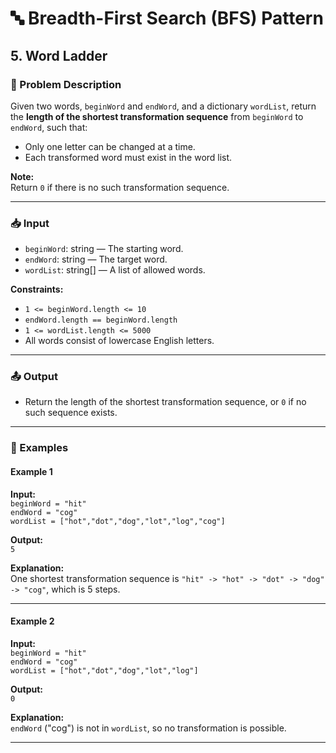 # 🔤 Breadth-First Search (BFS) Pattern

## 5. Word Ladder

### 📝 Problem Description

Given two words, `beginWord` and `endWord`, and a dictionary `wordList`, return the **length of the shortest transformation sequence** from `beginWord` to `endWord`, such that:

-   Only one letter can be changed at a time.
-   Each transformed word must exist in the word list.

**Note:**  
Return `0` if there is no such transformation sequence.

---

### 📥 Input

-   `beginWord`: string — The starting word.
-   `endWord`: string — The target word.
-   `wordList`: string[] — A list of allowed words.

**Constraints:**

-   `1 <= beginWord.length <= 10`
-   `endWord.length == beginWord.length`
-   `1 <= wordList.length <= 5000`
-   All words consist of lowercase English letters.

---

### 📤 Output

-   Return the length of the shortest transformation sequence, or `0` if no such sequence exists.

---

### 🔁 Examples

#### Example 1

**Input:**  
`beginWord = "hit"`  
`endWord = "cog"`  
`wordList = ["hot","dot","dog","lot","log","cog"]`

**Output:**  
`5`

**Explanation:**  
One shortest transformation sequence is `"hit" -> "hot" -> "dot" -> "dog" -> "cog"`, which is 5 steps.

---

#### Example 2

**Input:**  
`beginWord = "hit"`  
`endWord = "cog"`  
`wordList = ["hot","dot","dog","lot","log"]`

**Output:**  
`0`

**Explanation:**  
`endWord` ("cog") is not in `wordList`, so no transformation is possible.

---
